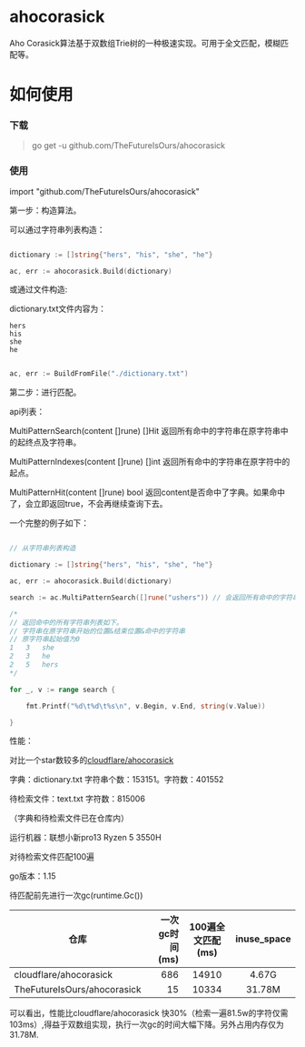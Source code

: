 # ahocorasick
Aho Corasick算法基于双数组Trie树的一种极速实现。可用于全文匹配，模糊匹配等。


# 如何使用

### 下载

>go get -u github.com/TheFutureIsOurs/ahocorasick

### 使用

import "github.com/TheFutureIsOurs/ahocorasick"

第一步：构造算法。

可以通过字符串列表构造：

```go

dictionary := []string{"hers", "his", "she", "he"}

ac, err := ahocorasick.Build(dictionary)

```
或通过文件构造:

dictionary.txt文件内容为：

	hers
	his
	she
	he

```go

ac, err := BuildFromFile("./dictionary.txt")

```

第二步：进行匹配。

api列表：

MultiPatternSearch(content []rune) []Hit 返回所有命中的字符串在原字符串中的起终点及字符串。

MultiPatternIndexes(content []rune) []int 返回所有命中的字符串在原字符中的起点。

MultiPatternHit(content []rune) bool 返回content是否命中了字典。如果命中了，会立即返回true，不会再继续查询下去。

一个完整的例子如下：

```go

// 从字符串列表构造

dictionary := []string{"hers", "his", "she", "he"}

ac, err := ahocorasick.Build(dictionary)

search := ac.MultiPatternSearch([]rune("ushers")) // 会返回所有命中的字符串

/*
// 返回命中的所有字符串列表如下。
// 字符串在原字符串开始的位置&结束位置&命中的字符串
// 原字符串起始值为0
1	3	she
2	3	he
2	5	hers
*/

for _, v := range search {

    fmt.Printf("%d\t%d\t%s\n", v.Begin, v.End, string(v.Value))

}

```

性能：

对比一个star数较多的[cloudflare/ahocorasick](https://github.com/cloudflare/ahocorasick)

字典：dictionary.txt 字符串个数：153151。字符数：401552

待检索文件：text.txt 字符数：815006

（字典和待检索文件已在仓库内）

运行机器：联想小新pro13 Ryzen 5 3550H

对待检索文件匹配100遍

go版本：1.15

待匹配前先进行一次gc(runtime.Gc())

| 仓库                       | 一次gc时间(ms)|  100遍全文匹配(ms)  |inuse_space|
| --------                   | -----:  | :----:  | :----: |
| cloudflare/ahocorasick     | 686  |   14910     |4.67G|
| TheFutureIsOurs/ahocorasick| 15   |   10334   |31.78M|

可以看出，性能比cloudflare/ahocorasick 快30%（检索一遍81.5w的字符仅需103ms）,得益于双数组实现，执行一次gc的时间大幅下降。另外占用内存仅为31.78M.








